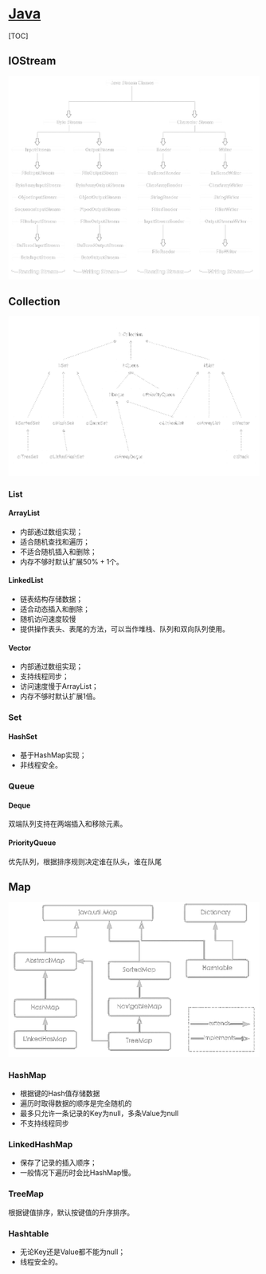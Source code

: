 <link rel="stylesheet" href="https://zhmhbest.gitee.io/hellomathematics/style/index.css">
<script src="https://zhmhbest.gitee.io/hellomathematics/style/index.js"></script>

# [Java](https://github.com/zhmhbest/HelloJava)

[TOC]

## IOStream

![stream](images/stream.png)

## Collection

![collection](images/collection.png)

### List

#### ArrayList

- 内部通过数组实现；
- 适合随机查找和遍历；
- 不适合随机插入和删除；
- 内存不够时默认扩展$50\%+1$个。

#### LinkedList

- 链表结构存储数据；
- 适合动态插入和删除；
- 随机访问速度较慢
- 提供操作表头、表尾的方法，可以当作堆栈、队列和双向队列使用。

#### Vector

- 内部通过数组实现；
- 支持线程同步；
- 访问速度慢于ArrayList；
- 内存不够时默认扩展1倍。

### Set

#### HashSet

- 基于HashMap实现；
- 非线程安全。

### Queue

#### Deque

双端队列支持在两端插入和移除元素。

#### PriorityQueue

优先队列，根据排序规则决定谁在队头，谁在队尾

## Map

![map](images/map.png)

### HashMap

- 根据键的Hash值存储数据
- 遍历时取得数据的顺序是完全随机的
- 最多只允许一条记录的Key为null，多条Value为null
- 不支持线程同步

### LinkedHashMap

- 保存了记录的插入顺序；
- 一般情况下遍历时会比HashMap慢。

### TreeMap

根据键值排序，默认按键值的升序排序。

### Hashtable

- 无论Key还是Value都不能为null；
- 线程安全的。
